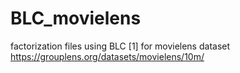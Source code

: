 # BLC_movielens
factorization files using BLC [1] for movielens dataset https://grouplens.org/datasets/movielens/10m/
